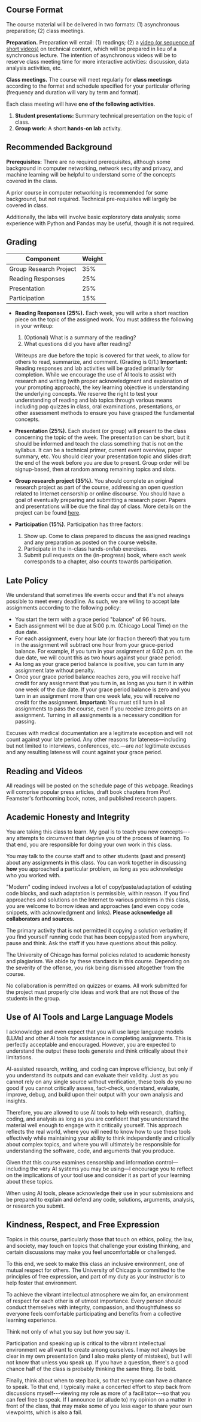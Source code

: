 ## Course Format

The course material will be delivered in two formats: (1) asynchronous
preparation; (2) class meetings.

**Preparation.** Preparation will entail: (1) readings; (2) a [video (or
sequence of short
videos)](https://www.youtube.com/playlist?list=PLpherdrLyny9vAH3GUofYRu4Ig8wY9Lho)
on technical content, which will be prepared in lieu of a synchronous
lecture. The intention of asynchronous videos will be to reserve class
meeting time for more interactive activities: discussion, data analysis
activities, etc.

**Class meetings.** The course will meet regularly for **class meetings**
according to the format and schedule specified for your particular offering
(frequency and duration will vary by term and format).

Each class meeting will have **one of the following activities**.

1.  **Student presentations:** Summary technical presentation on the
    topic of class.
2.  **Group work:** A short **hands-on lab** activity.

## Recommended Background

**Prerequisites:** There are no required prerequisites, although some
background in computer networking, network security and privacy, and
machine learning will be helpful to understand some of the concepts
covered in the class.

A prior course in computer networking is recommended for some
background, but not required. Technical pre-requisites will largely be
covered in class.

Additionally, the labs will involve basic exploratory data analysis;
some experience with Python and Pandas may be useful, though it is not
required.

## Grading

| Component | Weight |
|-----------|--------|
| Group Research Project | 35% |
| Reading Responses | 25% |
| Presentation | 25% |
| Participation | 15% |

- **Reading Responses (25%).** Each week, you will write a short
  reaction piece on the topic of the assigned work. You must address the
  following in your writeup:
  1.  (Optional) What is a summary of the reading?
  2.  What questions did you have after reading?

  Writeups are due before the topic is covered for
  that week, to allow for others to read, summarize, and comment.
  (Grading is 0/1.)
  **Important:** Reading responses and lab activities will be graded primarily
  for completion. While we encourage the use of AI tools to assist with
  research and writing (with proper acknowledgment and explanation of your
  prompting approach), the key learning objective is understanding the
  underlying concepts. We reserve the right to test your understanding of
  reading and lab topics through various means including pop quizzes in class,
  oral examinations, presentations, or other assessment methods to ensure you
  have grasped the fundamental concepts.
- **Presentation (25%).** Each student (or group) will present to the
  class concerning the topic of the week. The presentation can be short,
  but it should be informed and teach the class something that is not on
  the syllabus. It can be a technical primer, current event overview,
  paper summary, etc. You should clear your presentation topic and
  slides draft the end of the week before you are due to present. Group order
  will be signup-based, then at random among remaining topics and slots.
- **Group research project (35%).** You should complete an original
  research project as part of the course, addressing an open question
  related to Internet censorship or online discourse. You should have a
  goal of eventually preparing and submitting a research paper. Papers and
  presentations will be due the final day of class. More details on the
  project can be found [here](assignments/project.md).
- **Participation (15%).** Participation has three factors:
  1.  Show up. Come to class prepared to discuss the assigned readings
      and any preparation as posted on the course website.
  2.  Participate in the in-class hands-on/lab exercises.
  3.  Submit pull requests on the (in-progress) book, where each week
      corresponds to a chapter, also counts towards participation.

## Late Policy

We understand that sometimes life events occur and that it's not always
possible to meet every deadline. As such, we are willing to accept late
assignments according to the following policy:

- You start the term with a grace period "balance" of 96 hours.
- Each assignment will be due at 5:00 p.m. (Chicago Local Time) on the
  due date.
- For each assignment, every hour late (or fraction thereof) that you
  turn in the assignment will subtract one hour from your grace-period
  balance. For example, if you turn in your assignment at 6:02 p.m. on
  the due date, we will count this as two hours against your grace
  period.
- As long as your grace period balance is positive, you can turn in any
  assignment late without penalty.
- Once your grace period balance reaches zero, you will receive half
  credit for any assignment that you turn in, as long as you turn it in
  within one week of the due date. If your grace period balance is zero
  and you turn in an assignment more than one week late, you will
  receive no credit for the assignment. **Important:** You must still
  turn in all assignments to pass the course, even if you receive zero
  points on an assignment. Turning in all assignments is a necessary
  condition for passing.

Excuses with medical documentation are a legitimate exception and will
not count against your late period. Any other reasons for
lateness—including but not limited to interviews, conferences, etc.—are
*not* legitimate excuses and any resulting lateness will count against
your grace period.

## Reading and Videos

All readings will be posted on the schedule page of this webpage.
Readings will comprise popular press articles, draft book chapters from
Prof. Feamster's forthcoming book, notes, and published research papers.

## Academic Honesty and Integrity

You are taking this class to learn. My goal is to teach you new concepts---any
attempts to circumvent that deprive you of the process of learning.  To that
end, you are responsible for doing your own work in this class. 

You may talk to the course staff and to other students (past and present)
about any assignments in this class. You can work together in discussing
**how** you approached a particular problem, as long as you acknowledge who
you worked with. 

"Modern" coding indeed involves a lot of copy/paste/adaptation of existing
code blocks, and such adaptation is permissible, within reason. If you find
approaches and solutions on the Internet to various problems in this class,
you are welcome to borrow ideas and approaches (and even copy code snippets,
with acknowledgment and links). **Please acknowledge all collaborators and
sources.** 

The primary activity that is not permitted it copying a solution
verbatim; if you find yourself running code that has been copy/pasted from
anywhere, pause and think. Ask the staff if you have questions about this
policy.

The University of Chicago has formal policies related to academic honesty and
plagiarism. We abide by these standards in this course. Depending on the
severity of the offense, you risk being dismissed altogether from the course.

No collaboration is permitted on quizzes or exams. All work submitted for the
project must properly cite ideas and work that are not those of the students
in the group.

## Use of AI Tools and Large Language Models

I acknowledge and even expect that you will use large language models (LLMs)
and other AI tools for assistance in completing assignments. This is perfectly
acceptable and encouraged. However, you are expected to understand the output
these tools generate and think critically about their limitations.

AI-assisted research, writing, and coding can improve efficiency, but only if you
understand its outputs and can evaluate their validity. Just as you cannot rely on
any single source without verification, these tools do you no good if you cannot
critically assess, fact-check, understand, evaluate, improve, debug, and build upon
their output with your own analysis and insights.

Therefore, you are allowed to use AI tools to help with research, drafting, coding,
and analysis as long as you are confident that you understand the material well enough
to engage with it critically yourself. This approach reflects the real world, where
you will need to know how to use these tools effectively while maintaining your
ability to think independently and critically about complex topics, and where you will
ultimately be responsible for understanding the software, code, and arguments that you
produce.

Given that this course examines censorship and information control—including the
very AI systems you may be using—I encourage you to reflect on the implications
of your tool use and consider it as part of your learning about these topics.

When using AI tools, please acknowledge their use in your submissions and be
prepared to explain and defend any code, solutions, arguments, analysis, or research
you submit.

## Kindness, Respect, and Free Expression

Topics in this course, particularly those that touch on ethics, policy, the
law, and society,  may touch on topics that challenge your existing thinking,
and certain discussions may make you feel uncomfortable or challenged. 

To this end, we seek to make this class an inclusive environment, one of
mutual respect for others. The University of Chicago is committed to the
principles of free expression, and part of my duty as your instructor is to
help foster that environment. 

To achieve the vibrant intellectual atmosphere we aim for, an environment of
respect for each other is of utmost importance. Every person should conduct
themselves with integrity, compassion, and thoughtfulness so everyone feels
comfortable participating and benefits from a collective learning experience.

Think not only of what you say but *how* you say it.  

Participation and speaking up is critical to the vibrant intellectual
environment we all want to create among ourselves. I may not always be clear
in my own presentation (and I also make plenty of mistakes), but I will not
know that unless you speak up. If you have a question, there's a good chance
half of the class is probably thinking the same thing. Be bold.  

Finally, think about when to step back, so that everyone can have a chance to
speak.  To that end, I typically make a concerted effort to step back from
discussions myself---viewing my role as more of a facilitator---so that you
can feel free to speak. If I announce (or allude to) my opinion on a matter in
front of the class, that may make some of you less eager to share your own
viewpoints, which is also a fail.
